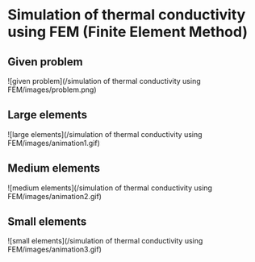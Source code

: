 # Simulation of thermal conductivity using FEM (Finite Element Method)

## Given problem
![given problem](/simulation of thermal conductivity using FEM/images/problem.png)

## Large elements
![large elements](/simulation of thermal conductivity using FEM/images/animation1.gif)

## Medium elements
![medium elements](/simulation of thermal conductivity using FEM/images/animation2.gif)

## Small elements
![small elements](/simulation of thermal conductivity using FEM/images/animation3.gif)